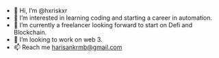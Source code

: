 - 👋 Hi, I’m @hxriskxr
- 👀 I’m interested in learning coding and starting a career in automation.
- 🌱 I’m currently a freelancer looking forward to start on Defi and Blockchain.
- 💞️ I’m looking to work on web 3.
- 📫 Reach me harisankrmb@gmail.com

<!---
hxriskxr/hxriskxr is a ✨ special ✨ repository because its `README.md` (this file) appears on your GitHub profile.
You can click the Preview link to take a look at your changes.
--->
